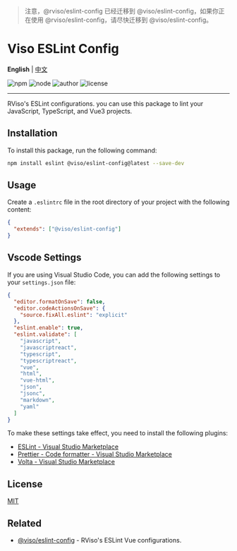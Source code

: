 > 注意，@rviso/eslint-config 已经迁移到 @viso/eslint-config，如果你正在使用 @rviso/eslint-config，请尽快迁移到 @viso/eslint-config。

# Viso ESLint Config

**English** | [中文](./README_zh-CN.md)

![npm](https://img.shields.io/npm/v/@viso/eslint-config)
![node](https://img.shields.io/badge/node-%5E18.0.0-bluegreen)
![author](https://img.shields.io/badge/author-lingann-purple)
![license](https://img.shields.io/github/license/rviso/rviso-eslint)

---

RViso's ESLint configurations. you can use this package to lint your JavaScript, TypeScript, and Vue3 projects.

## Installation

To install this package, run the following command:

```bash
npm install eslint @viso/eslint-config@latest --save-dev
```

## Usage

Create a `.eslintrc` file in the root directory of your project with the following content:

```json
{
  "extends": ["@viso/eslint-config"]
}
```

## Vscode Settings

If you are using Visual Studio Code, you can add the following settings to your `settings.json` file:

```json
{
  "editor.formatOnSave": false,
  "editor.codeActionsOnSave": {
    "source.fixAll.eslint": "explicit"
  },
  "eslint.enable": true,
  "eslint.validate": [
    "javascript",
    "javascriptreact",
    "typescript",
    "typescriptreact",
    "vue",
    "html",
    "vue-html",
    "json",
    "jsonc",
    "markdown",
    "yaml"
  ]
}
```

To make these settings take effect, you need to install the following plugins:

- [ESLint - Visual Studio Marketplace](https://marketplace.visualstudio.com/items?itemName=dbaeumer.vscode-eslint)
- [Prettier - Code formatter - Visual Studio Marketplace](https://marketplace.visualstudio.com/items?itemName=esbenp.prettier-vscode)
- [Volta - Visual Studio Marketplace](https://marketplace.visualstudio.com/items?itemName=volta.volta)

## License

[MIT](./LICENSE)

## Related

- [@viso/eslint-config](https://www.npmjs.com/package/@viso/eslint-config) - RViso's ESLint Vue configurations.

